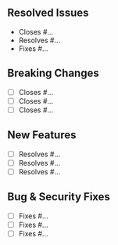 ## Resolved Issues

- Closes #...
- Resolves #...
- Fixes #...

## Breaking Changes

- [ ] Closes #...
- [ ] Closes #...
- [ ] Closes #...

## New Features

- [ ] Resolves #...
- [ ] Resolves #...
- [ ] Resolves #...

## Bug & Security Fixes

- [ ] Fixes #...
- [ ] Fixes #...
- [ ] Fixes #...
